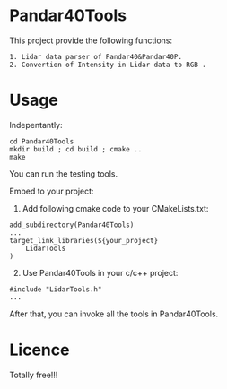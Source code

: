 # Pandar40Tools
This project provide the following functions:
```
1. Lidar data parser of Pandar40&Pandar40P.
2. Convertion of Intensity in Lidar data to RGB .
```

# Usage
Indepentantly:
```
cd Pandar40Tools
mkdir build ; cd build ; cmake ..
make
```
You can run the testing tools.

Embed to your project:
1. Add following cmake code to your CMakeLists.txt:
```
add_subdirectory(Pandar40Tools)
...
target_link_libraries(${your_project}
	LidarTools
)
```

2. Use Pandar40Tools in your c/c++ project:
```
#include "LidarTools.h"
...
```
After that, you can invoke all the tools in Pandar40Tools.

# Licence
Totally free!!!
